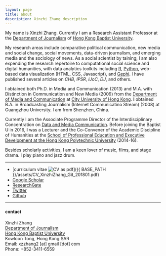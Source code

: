 ```yaml
---
layout: page
title: about
description: Xinzhi Zhang description
---
```


My name is Xinzhi Zhang. Currently I am a Research Assistant Professor at the [Department of Journalism](http://www.jour.hkbu.edu.hk/eng/people/dr-xinzhi-zhang/) of [Hong Kong Baptist University](http://www.hkbu.edu.hk).  

My research areas include comparative political communication, new media and social change, social movements, data-driven journalism, and emerging media and the sociology of news. As a social scientist by taining, I am also expending the research repertoire to computational social science and digital humanities, with data analytics toolkits including [R](http://www.r-project.org), [Python](https://www.python.org), web-based data visualization (HTML, CSS, Javascript), and [Gephi](https://gephi.org). I have published several articles on *CHB*, *IPSR*, *IJoC*, *DJ*, and others.  

I obtained both Ph.D. in Media and Communication (2013) and M.A. with Distinction in Communication and New Media (2009) from the [Department of Media and Communication](http://www6.cityu.edu.hk/com/) at [City University of Hong Kong](www.cityu.edu.hk). I obtained B.A. in Broadcasting Journalism (Internet Communicatino Stream) (2008) at Guangzhou University. I am from Shenzhen, China. 

Currently I am the Associate Programme Director of the Interdisciplinary Concentration on [Data and Media Communication](http://bu-dmc.hkbu.edu.hk). Before joining the Baptist U in 2016, I was a Lecturer and the Co-Convener of the Academic Discipline of Humanities at the [School of Professional Education and Executive Development at the Hong Kong Polytechnic University](https://www.speed-polyu.edu.hk) (2014-16). 

Besides scholarly activities, I am a keen lover of music, films, and stage drama. I play piano and jazz drum.

---

 - [curriculum vitae ![CV as pdf](icons16/pdf-icon.png)]({{ BASE_PATH }}/assets/CV_XinzhiZhang_Git_201801.pdf)<br/>
 - [Google Scholar](https://sites.google.com/site/xzzhang2/cv)<br/>
 - [ResearchGate](https://www.researchgate.net/profile/Xinzhi_Zhang3)<br/>
 - [Twitter](https://twitter.com/xin_zhi_zhang)<br/>
 - [Github](https://github.com/xzzhang2)<br/>

---

<h4>contact</h4>

Xinzhi Zhang<br/>
<a href="http://www.jour.hkbu.edu.hk">Department of Journalism</a><br/>
<a href="http://www.hkbu.edu.hk">Hong Kong Baptist University</a><br/>
Kowloon Tong, Hong Kong SAR<br/>
Email: xzzhang2 [at] gmail [dot] com<br/>
Phone: +852-3411-6559<br/>


